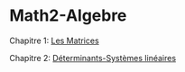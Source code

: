 # Math2-Algebre

Chapitre 1: [Les Matrices](https://github.com/Hamrita/Math2-Algebre/blob/main/Chap1/Chap1.pdf)

Chapitre 2: [Déterminants-Systèmes linéaires](https://github.com/Hamrita/Math2-Algebre/blob/main/Chap2/Chap2.pdf)
